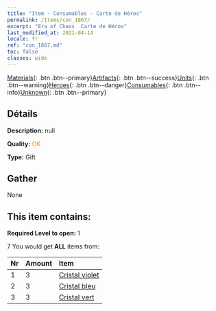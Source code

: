 ```yaml
---
title: "Item - Consumables - Carte de Héros"
permalink: /Items/con_1867/
excerpt: "Era of Chaos  Carte de Héros"
last_modified_at: 2021-04-14
locale: fr
ref: "con_1867.md"
toc: false
classes: wide
---
```

 [Materials](/fr/Items/){: .btn .btn--primary}[Artifacts](/fr/Items/Artifacts/){: .btn .btn--success}[Units](/fr/Items/Units/){: .btn .btn--warning}[Heroes](/fr/Items/Heroes/){: .btn .btn--danger}[Consumables](/fr/Items/Consumables/){: .btn .btn--info}[Unknown](/fr/Items/Unknown/){: .btn .btn--primary}

## Détails
 **Description:** null

 **Quality:** <span style="color: #FF8C00">OK</span>

 **Type:** Gift

## Gather

  None

## This item contains:

 **Required Level to open:** 1

 7 You would get **ALL** items  from:

  | Nr | Amount |     Item    |
  |:---|:-------|:------------|
  | 1 | 3 | [Cristal violet](/fr/Items/con_720/) | 
  | 2 | 3 | [Cristal bleu](/fr/Items/con_716/) | 
  | 3 | 3 | [Cristal vert](/fr/Items/con_711/) | 
